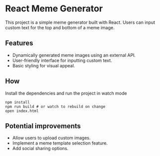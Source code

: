# React Meme Generator

This project is a simple meme generator built with React. Users can input custom text for the top and bottom of a meme image.

## Features

* Dynamically generated meme images using an external API.
* User-friendly interface for inputting custom text.
* Basic styling for visual appeal.

## How
Install the dependencies and run the project in watch mode
```
npm install
npm run build # or watch to rebuild on change
open index.html
```

## Potential improvements
* Allow users to upload custom images.
* Implement a meme template selection feature.
* Add social sharing options.